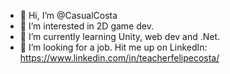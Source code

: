 - 👋 Hi, I’m @CasualCosta
- 👀 I’m interested in 2D game dev.
- 🌱 I’m currently learning Unity, web dev and .Net.
- 💞️ I’m looking for a job. Hit me up on LinkedIn: https://www.linkedin.com/in/teacherfelipecosta/

<!---
CasualCosta/CasualCosta is a ✨ special ✨ repository because its `README.md` (this file) appears on your GitHub profile.
You can click the Preview link to take a look at your changes.
--->
